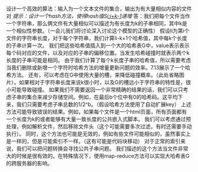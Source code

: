 设计一个高效的算法：输入为一个文本文件的集合，输出为有大量相似内容的文件对
*提示：设计一个hash方法，使得hash值S[i:i+k-1](其中i=0,1,2...)递增*
答：我们把每个文件当作一个字符串，那么俩文件有大量相似可以描述为有长度为k的子串相同，其中k是一个相似性参数。（一会儿我们将讨论深入讨论这个模型的正确性）
假设Ii为第i个文件的字符串长度，对于每个字符串，我们计算Ii-k+1个哈希值，其中每k个长度的子串计算一次。
我们把这些哈希值插入到一个大的哈希表G中，value表示表示每个码对应的文件，以及对应的子串的偏移位置。当发生哈希碰撞时就表示两个k长度的子串可能是相同。
由于我们计算了每个k长度子串的哈希值，所以需要考虑当我们删除或新增一个字符时哈希方法的增量更新问题的效率。7.13展示了一个哈希方法。
还有，可以考虑在G中使用大量的槽，来降低碰撞概率。（此处省略图片）。如果相对于字符串长度来说k很小时，以及G的槽远小于字符串的特性是，很小可能导致碰撞。
如果我们不需要返回一个非常精确的结果的话，我们可以只考虑子串的集合来减少存储空间。例如，在最后b个位中有0的哈希码。这平均下来，我们只需要考虑子串总数的1/2^b。（假设哈希方法使用了自动扩展key）
上述方法可能导致错误的结果。例如，如果每个文件是一个html页面，所有页面都有一个长度为k的或者能够有大量一致长度的公共嵌入式脚本。
我们可以考虑通过预处理，例如解析文件，然后移除文件头（这个可能需要多次过滤，有时还需要手动执行）。
同时，这个方法也可能是无效的，例如有些文件可能相似的，虽然事实上是一样的，但是可能索引不一样。（这有可能是代码块移动）
对于正常的索引来说，我们可以把问题转换会寻找公共子串问题。
我们描述的这个方法当文件非常大的时候是很有效的。在特殊情况下，使用map-reduce方法可以实现大哈希表G的跨服务器的影响。